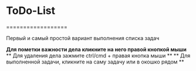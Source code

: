# ToDo-List
==================

Первый и самый простой вариант выполнения списка задач 

**Для пометки важности дела кликните на него правой кнопкой мыши** <br>
** Для удаления дела зажмите ctrl/cmd + правая кнопка мыши ** 
** Для выполненной задачи, кликните на саму задачу или в окошко рядом **
